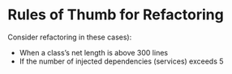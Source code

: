 # Rules of Thumb for Refactoring

Consider refactoring in these cases):

- When a class’s net length is above 300 lines
- If the number of injected dependencies (services) exceeds 5